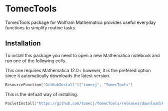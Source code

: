 # TomecTools

TomecTools package for Wolfram Mathematica provides useful everyday functions to simplify routine tasks.

## Installation

To install this package you need to open a new Mathematica notebook and run one of the following cells.

This one requires Mathematica 12.0+ however, it is the prefered option since it automatically downloads the latest version.

```Mathematica
ResourceFunction["GitHubInstall"]["tomecj", "TomecTools"]
```

This is the defualt way of installing.

```Mathematica
PacletInstall["https://github.com/tomecj/TomecTools/releases/download/0.0.1/TomecTools-0.0.1.paclet"]
```

